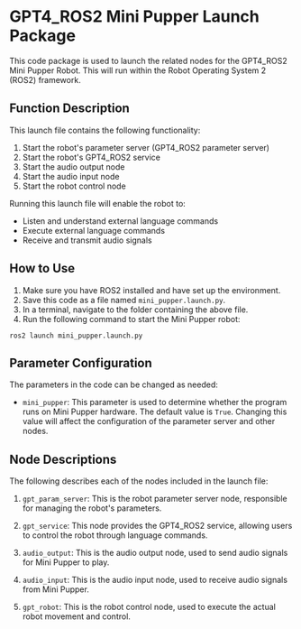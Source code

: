 # GPT4_ROS2 Mini Pupper Launch Package

This code package is used to launch the related nodes for the GPT4_ROS2 Mini Pupper Robot. This will run within the Robot Operating System 2 (ROS2) framework.

## Function Description

This launch file contains the following functionality:

1. Start the robot's parameter server (GPT4_ROS2 parameter server)
2. Start the robot's GPT4_ROS2 service
3. Start the audio output node
4. Start the audio input node
5. Start the robot control node

Running this launch file will enable the robot to:

- Listen and understand external language commands
- Execute external language commands
- Receive and transmit audio signals

## How to Use

1. Make sure you have ROS2 installed and have set up the environment.
2. Save this code as a file named `mini_pupper.launch.py`.
3. In a terminal, navigate to the folder containing the above file.
4. Run the following command to start the Mini Pupper robot:

```
ros2 launch mini_pupper.launch.py
```

## Parameter Configuration

The parameters in the code can be changed as needed:

- `mini_pupper`: This parameter is used to determine whether the program runs on Mini Pupper hardware. The default value is `True`. Changing this value will affect the configuration of the parameter server and other nodes.

## Node Descriptions

The following describes each of the nodes included in the launch file:

1. `gpt_param_server`: This is the robot parameter server node, responsible for managing the robot's parameters.

2. `gpt_service`: This node provides the GPT4_ROS2 service, allowing users to control the robot through language commands.

3. `audio_output`: This is the audio output node, used to send audio signals for Mini Pupper to play.

4. `audio_input`: This is the audio input node, used to receive audio signals from Mini Pupper.

5. `gpt_robot`: This is the robot control node, used to execute the actual robot movement and control. 